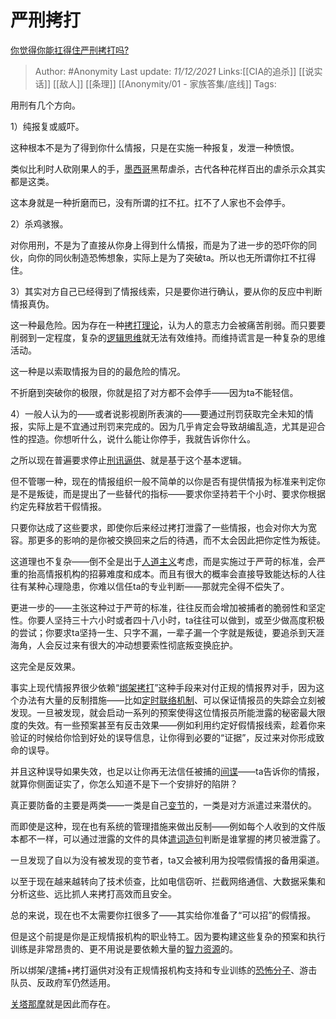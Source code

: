 # 严刑拷打
[你觉得你能扛得住严刑拷打吗?](https://www.zhihu.com/question/437390331/answer/2261273889)

> Author: #Anonymity
> Last update: *11/12/2021*
> Links:[[CIA的追杀]] [[说实话]] [[敌人]] [[条理]] [[Anonymity/01 - 家族答集/底线]]
> Tags:

用刑有几个方向。

1）纯报复或威吓。

这种根本不是为了得到你什么情报，只是在实施一种报复，发泄一种愤恨。

类似比利时人砍刚果人的手，[墨西哥](https://www.zhihu.com/search?q=%E5%A2%A8%E8%A5%BF%E5%93%A5&search_source=Entity&hybrid_search_source=Entity&hybrid_search_extra=%7B%22sourceType%22%3A%22answer%22%2C%22sourceId%22%3A2261273889%7D)黑帮虐杀，古代各种花样百出的虐杀示众其实都是这类。

这本身就是一种折磨而已，没有所谓的扛不扛。扛不了人家也不会停手。

2）杀鸡骇猴。

对你用刑，不是为了直接从你身上得到什么情报，而是为了进一步的恐吓你的同伙，向你的同伙制造恐怖想象，实际上是为了突破ta。所以也无所谓你扛不扛得住。

3）其实对方自己已经得到了情报线索，只是要你进行确认，要从你的反应中判断情报真伪。

这一种最危险。因为存在一种[拷打理论](https://www.zhihu.com/search?q=%E6%8B%B7%E6%89%93%E7%90%86%E8%AE%BA&search_source=Entity&hybrid_search_source=Entity&hybrid_search_extra=%7B%22sourceType%22%3A%22answer%22%2C%22sourceId%22%3A2261273889%7D)，认为人的意志力会被痛苦削弱。而只要要削弱到一定程度，复杂的[逻辑思维](https://www.zhihu.com/search?q=%E9%80%BB%E8%BE%91%E6%80%9D%E7%BB%B4&search_source=Entity&hybrid_search_source=Entity&hybrid_search_extra=%7B%22sourceType%22%3A%22answer%22%2C%22sourceId%22%3A2261273889%7D)就无法有效维持。而维持谎言是一种复杂的思维活动。

这一种是以索取情报为目的的最危险的情况。

不折磨到突破你的极限，你就是招了对方都不会停手——因为ta不能轻信。

4）一般人认为的——或者说影视剧所表演的——要通过刑罚获取完全未知的情报，实际上是不宜通过刑罚来完成的。因为几乎肯定会导致胡编乱造，尤其是迎合性的捏造。你想听什么，说什么能让你停手，我就告诉你什么。

之所以现在普遍要求停止[刑讯逼供](https://www.zhihu.com/search?q=%E5%88%91%E8%AE%AF%E9%80%BC%E4%BE%9B&search_source=Entity&hybrid_search_source=Entity&hybrid_search_extra=%7B%22sourceType%22%3A%22answer%22%2C%22sourceId%22%3A2261273889%7D)、就是基于这个基本逻辑。

但不管哪一种，现在的情报组织一般不简单的以你是否有提供情报为标准来判定你是不是叛徒，而是提出了一些替代的指标——要求你坚持若干个小时、要求你根据约定先释放若干假情报。

只要你达成了这些要求，即使你后来经过拷打泄露了一些情报，也会对你大为宽容。那更多的影响的是你被交换回来之后的待遇，而不太会因此把你定性为叛徒。

这道理也不复杂——倒不全是出于[人道主义](https://www.zhihu.com/search?q=%E4%BA%BA%E9%81%93%E4%B8%BB%E4%B9%89&search_source=Entity&hybrid_search_source=Entity&hybrid_search_extra=%7B%22sourceType%22%3A%22answer%22%2C%22sourceId%22%3A2261273889%7D)考虑，而是实施过于严苛的标准，会严重的抬高情报机构的招募难度和成本。而且有很大的概率会直接导致能达标的人往往有某种心理隐患，你难以信任ta的专业判断——那就完全得不偿失了。

更进一步的——主张这种过于严苛的标准，往往反而会增加被捕者的脆弱性和坚定性。你要人坚持三十六小时或者四十八小时，ta往往可以做到，或至少做高度积极的尝试；你要求ta坚持一生、只字不漏，一辈子漏一个字就是叛徒，要追杀到天涯海角，人会反过来有很大的冲动想要索性彻底叛变换庇护。

这完全是反效果。

事实上现代情报界很少依赖“[绑架拷打](https://www.zhihu.com/search?q=%E7%BB%91%E6%9E%B6%E6%8B%B7%E6%89%93&search_source=Entity&hybrid_search_source=Entity&hybrid_search_extra=%7B%22sourceType%22%3A%22answer%22%2C%22sourceId%22%3A2261273889%7D)”这种手段来对付正规的情报界对手，因为这个办法有大量的反制措施——比如[定时联络机制](https://www.zhihu.com/search?q=%E5%AE%9A%E6%97%B6%E8%81%94%E7%BB%9C%E6%9C%BA%E5%88%B6&search_source=Entity&hybrid_search_source=Entity&hybrid_search_extra=%7B%22sourceType%22%3A%22answer%22%2C%22sourceId%22%3A2261273889%7D)、可以保证情报员的失踪会立刻被发现。一旦被发现，就会启动一系列的预案使得这位情报员所能泄露的秘密最大限度的失效。有一些预案甚至有反击效果——例如利用约定好假情报线索，趁着你来验证的时候给你恰到好处的误导信息，让你得到必要的“证据”，反过来对你形成致命的误导。

并且这种误导如果失效，也足以让你再无法信任被捕的[间谍](https://www.zhihu.com/search?q=%E9%97%B4%E8%B0%8D&search_source=Entity&hybrid_search_source=Entity&hybrid_search_extra=%7B%22sourceType%22%3A%22answer%22%2C%22sourceId%22%3A2261273889%7D)——ta告诉你的情报，就算你侧面证实了，你怎么知道不是下一个安排好的陷阱？

真正要防备的主要是两类——一类是自己[变节](https://www.zhihu.com/search?q=%E5%8F%98%E8%8A%82&search_source=Entity&hybrid_search_source=Entity&hybrid_search_extra=%7B%22sourceType%22%3A%22answer%22%2C%22sourceId%22%3A2261273889%7D)的，一类是对方派遣过来潜伏的。

而即使是这种，现在也有系统的管理措施来做出反制——例如每个人收到的文件版本都不一样，可以通过泄露的文件的具体[遣词造句](https://www.zhihu.com/search?q=%E9%81%A3%E8%AF%8D%E9%80%A0%E5%8F%A5&search_source=Entity&hybrid_search_source=Entity&hybrid_search_extra=%7B%22sourceType%22%3A%22answer%22%2C%22sourceId%22%3A2261273889%7D)判断是谁掌握的拷贝被泄露了。

一旦发现了自以为没有被发现的变节者，ta又会被利用为投喂假情报的备用渠道。

以至于现在越来越转向了技术侦查，比如电信窃听、拦截网络通信、大数据采集和分析这些、远比抓人来拷打高效而且安全。

总的来说，现在也不太需要你扛很多了——其实给你准备了“可以招”的假情报。

但是这个前提是你是正规情报机构的职业特工。因为要构建这些复杂的预案和执行训练是非常昂贵的、更不用说是要依赖大量的[智力资源](https://www.zhihu.com/search?q=%E6%99%BA%E5%8A%9B%E8%B5%84%E6%BA%90&search_source=Entity&hybrid_search_source=Entity&hybrid_search_extra=%7B%22sourceType%22%3A%22answer%22%2C%22sourceId%22%3A2261273889%7D)的。

所以绑架/逮捕+拷打逼供对没有正规情报机构支持和专业训练的[恐怖分子](https://www.zhihu.com/search?q=%E6%81%90%E6%80%96%E5%88%86%E5%AD%90&search_source=Entity&hybrid_search_source=Entity&hybrid_search_extra=%7B%22sourceType%22%3A%22answer%22%2C%22sourceId%22%3A2261273889%7D)、游击队员、反政府军仍然适用。

[关塔那摩](https://www.zhihu.com/search?q=%E5%85%B3%E5%A1%94%E9%82%A3%E6%91%A9&search_source=Entity&hybrid_search_source=Entity&hybrid_search_extra=%7B%22sourceType%22%3A%22answer%22%2C%22sourceId%22%3A2261273889%7D)就是因此而存在。
